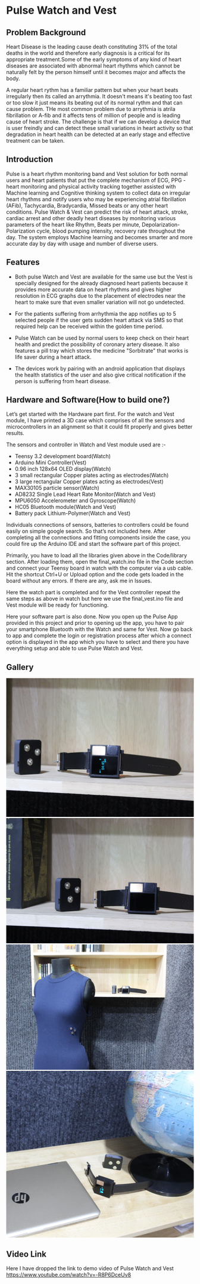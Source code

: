 # Pulse Watch and Vest

## Problem Background
Heart Disease is the leading cause death constituting 31% of the total deaths in the world and therefore early diagnosis is a critical for its appropriate treatment.Some of the early symptoms of any kind of heart diseases are associated with abnormal heart rhythms which cannot be naturally felt by the person himself until it becomes major and affects the body.

A regular heart rythm has a familiar pattern but when your heart beats irregularly then its called an arrythmia. It doesn't means it's beating too fast or too slow it just means its beating out of its normal rythm and that can cause problem. THe most common problem due to arrythmia is atrila fibrillation or A-fib and it affects tens of million of people and is leading cause of heart stroke. The challenge is that if we can develop a device that is user freindly and can detect these small variations in heart activity so that degradation in heart health can be detected at an early stage and effective treatment can be taken.

## Introduction
Pulse is a heart rhythm monitoring band and Vest solution for both normal users and heart patients that put the complete mechanism of ECG, PPG - heart monitoring and physical activity tracking together assisted with Machine learning and Cognitive thinking system to collect data on irregular heart rhythms and notify users who may be experiencing atrial fibrillation (AFib), Tachycardia, Bradycardia, Missed beats or any other heart conditions. Pulse Watch & Vest can predict the risk of heart attack, stroke, cardiac arrest and other deadly heart diseases by monitoring various parameters of the heart like Rhythm, Beats per minute, Depolarization-Polarization cycle, blood pumping intensity, recovery rate throughout the day. The system employs Machine learning and becomes smarter and more accurate day by day with usage and number of diverse users.

## Features

* Both pulse Watch and Vest are available for the same use but the Vest is specially designed for the already diagnosed heart patients because it provides more accurate data on heart rhythms and gives higher resolution in ECG graphs due to the placement of electrodes near the heart to make sure that even smaller variation will not go undetected. 

* For the patients suffering from arrhythmia the app notifies up to 5 selected people if the user gets sudden heart attack via SMS so that required help can be received within the golden time period.

* Pulse Watch can be used by normal users to keep check on their heart health and predict the possibility of coronary artery disease. It also features a pill tray which stores the medicine "Sorbitrate" that works is life saver during a heart attack. 

* The devices work by pairing with an android application that displays the health statistics of the user and also give critical notification if the person is suffering from heart disease. 

## Hardware and Software(How to build one?)

Let’s get started with the Hardware part first. For the watch and Vest module, I have printed a 3D case which comprises of all the sensors and microcontrollers in an alignment so that it could fit properly and gives better results.

The sensors and controller in Watch and Vest module used are :-
* Teensy 3.2 development board(Watch)
* Arduino Mini Controller(Vest)
* 0.96 inch 128x64 OLED display(Watch)
* 3 small rectangular Copper plates acting as electrodes(Watch)
* 3 large rectangular Copper plates acting as electrodes(Vest)
* MAX30105 particle sensor(Watch)
* AD8232 Single Lead Heart Rate Monitor(Watch and Vest)
* MPU6050 Accelerometer and Gyroscope(Watch)
* HC05 Bluetooth module(Watch and Vest)
* Battery pack Lithium-Polymer(Watch and Vest)

Individuals connections of sensors, batteries to controllers could be found easily on simple google search. So that’s not included here.
After completing all the connections and fitting components inside the case, you could fire up the Arduino IDE and start the software part of this project.

Primarily, you have to load all the libraries given above in the Code/library section. After loading them, open the final_watch.ino file in the Code section and connect your Teensy board in watch with the computer via a usb cable. Hit the shortcut Ctrl+U or Upload option and the code gets loaded in the board without any errors. If there are any, ask me in Issues.

Here the watch part is completed and for the Vest controller repeat the same steps as above in watch but here we use the final_vest.ino file and Vest module will be ready for functioning. 

Here your software part is also done. Now you open up the Pulse App provided in this project and prior to opening up the app, you have to pair your smartphone Bluetooth with the Watch and same for Vest. Now go back to app and complete the login or registration process after which a connect option is displayed in the app which you have to select and there you have everything setup and able to use Pulse Watch and Vest.
 
## Gallery

![Alt Text](https://github.com/bharat8/Pulse-Watch_and_Vest/blob/master/Gallery/IMG_3381.png)
![Alt Text](https://github.com/bharat8/Pulse-Watch_and_Vest/blob/master/Gallery/IMG_3385.jpg)
![Alt Text](https://github.com/bharat8/Pulse-Watch_and_Vest/blob/master/Gallery/IMG_3398.jpg)
![Alt Text](https://github.com/bharat8/Pulse-Watch_and_Vest/blob/master/Gallery/IMG_3405.JPG)

## Video Link

Here I have dropped the link to demo video of Pulse Watch and Vest
https://www.youtube.com/watch?v=-R8P6DceUv8
